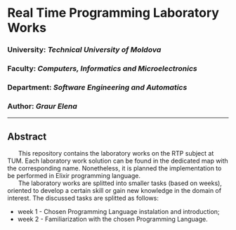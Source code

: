 # Real Time Programming Laboratory Works

### University: _Technical University of Moldova_
### Faculty: _Computers, Informatics and Microelectronics_
### Department: _Software Engineering and Automatics_
### Author: _Graur Elena_

----

## Abstract
&ensp;&ensp;&ensp; This repository contains the laboratory works on the RTP subject at TUM. Each laboratory work 
solution can be found in the dedicated map with the corresponding name. Nonetheless, it is planned the implementation 
to be performed in Elixir programming language. \
&ensp;&ensp;&ensp; The laboratory works are splitted into smaller tasks (based on weeks), oriented to develop a certain skill or 
gain new knowledge in the domain of interest. The discussed tasks are splitted as follows:
* week 1 - Chosen Programming Language instalation and introduction;
* week 2 - Familiarization with the chosen Programming Language.